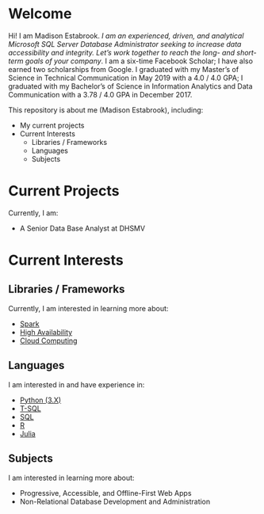 # Welcome
Hi! I am Madison Estabrook. _I am an experienced, driven, and analytical Microsoft SQL Server Database Administrator seeking to increase data accessibility and integrity. Let’s work together to reach the long- and short-term goals of your company_. I am a six-time Facebook Scholar; I have also earned two scholarships from Google. I graduated with my Master’s of Science in Technical Communication in May 2019 with a 4.0 / 4.0 GPA; I graduated with my Bachelor’s of Science in Information Analytics and Data Communication with a 3.78 / 4.0 GPA in December 2017.

This repository is about me (Madison Estabrook), including: 
-	My current projects
-	Current Interests
     -	Libraries / Frameworks
     -	Languages
      -	Subjects

# Current Projects

Currently, I am:
-	A Senior Data Base Analyst at DHSMV

# Current Interests 
## Libraries / Frameworks

Currently, I am interested in learning more about:
-	[Spark](https://github.com/apache/spark)
-	[High Availability](https://www.sqlshack.com/sql-server-transaction-log-and-high-availability-solutions/#:~:text=High%20Availability%20means%20that%20the,any%20server%20crash%20or%20failure.)
-	[Cloud Computing](https://azure.microsoft.com/en-us/overview/what-is-cloud-computing)

## Languages

I am interested in and have experience in:
-	[Python (3.X)](https://www.python.org/)
-	[T-SQL](https://en.wikipedia.org/wiki/Transact-SQL)
-	[SQL](https://en.wikipedia.org/wiki/SQL)
-	[R](https://www.r-project.org/)
-	[Julia](https://julialang.org/)

## Subjects

I am interested in learning more about:
-	Progressive, Accessible, and Offline-First Web Apps
-    Non-Relational Database Development and Administration
